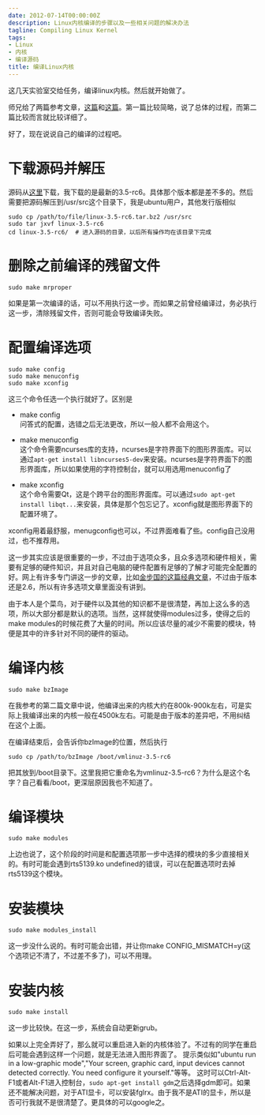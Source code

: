 ```yaml
---
date: 2012-07-14T00:00:00Z
description: Linux内核编译的步骤以及一些相关问题的解决办法
tagline: Compiling Linux Kernel
tags:
- Linux
- 内核
- 编译源码
title: 编译Linux内核
---
```


这几天实验室交给任务，编译linux内核。然后就开始做了。

师兄给了两篇参考文章，[这篇][1]和[这篇][2]。第一篇比较简略，说了总体的过程，而第二篇比较而言就比较详细了。

好了，现在说说自己的编译的过程吧。

# 下载源码并解压
源码从[这里][kernel]下载，我下载的是最新的3.5-rc6。具体那个版本都是差不多的。然后需要把源码解压到/usr/src这个目录下，我是ubuntu用户，其他发行版相似


    sudo cp /path/to/file/linux-3.5-rc6.tar.bz2 /usr/src
    sudo tar jxvf linux-3.5-rc6
    cd linux-3.5-rc6/  # 进入源码的目录，以后所有操作均在该目录下完成
    

# 删除之前编译的残留文件

    sudo make mrproper
 
如果是第一次编译的话，可以不用执行这一步。而如果之前曾经编译过，务必执行这一步，清除残留文件，否则可能会导致编译失败。

# 配置编译选项

    sudo make config
    sudo make menuconfig
    sudo make xconfig


这三个命令任选一个执行就好了。区别是

 * make config  
 问答式的配置，选错之后无法更改，所以一般人都不会用这个。

 * make menuconfig  
 这个命令需要ncurses库的支持，ncurses是字符界面下的图形界面库。可以通过`apt-get install libncurses5-dev`来安装。ncurses是字符界面下的图形界面库，所以如果使用的字符控制台，就可以用选用menuconfig了

 * make xconfig  
 这个命令需要Qt，这是个跨平台的图形界面库。可以通过`sudo apt-get install libqt...`来安装，具体是那个包忘记了。xconfig就是图形界面下的配置环境了。

xconfig用着最舒服，menugconfig也可以，不过界面难看了些。config自己没用过，也不推荐用。

这一步其实应该是很重要的一步，不过由于选项众多，且众多选项和硬件相关，需要有足够的硬件知识，并且对自己电脑的硬件配置有足够的了解才可能完全配置的好。网上有许多专门讲这一步的文章，比如[金步国的这篇经典文章][金步国]，不过由于版本还是2.6，所以有许多选项文章里面没有讲到。

由于本人是个菜鸟，对于硬件以及其他的知识都不是很清楚，再加上这么多的选项，所以大部分都是默认的选项。当然，这样就使得modules过多，使得之后的make modules的时候花费了大量的时间。所以应该尽量的减少不需要的模块，特便是其中的许多针对不同的硬件的驱动。

# 编译内核
    sudo make bzImage

在我参考的第二篇文章中说，他编译出来的内核大约在800k-900k左右，可是实际上我编译出来的内核一般在4500k左右。可能是由于版本的差异吧，不用纠结在这个上面。

在编译结束后，会告诉你bzImage的位置，然后执行

    sudo cp /path/to/bzImage /boot/vmlinuz-3.5-rc6

把其放到/boot目录下。这里我把它重命名为vmlinuz-3.5-rc6？为什么是这个名字？自己看看/boot，更深层原因我也不知道了。

# 编译模块

    sudo make modules

上边也说了，这个阶段的时间是和配置选项那一步中选择的模块的多少直接相关的。有时可能会遇到rts5139.ko undefined的错误，可以在配置选项时去掉rts5139这个模块。

# 安装模块

    sudo make modules_install

这一步没什么说的。有时可能会出错，并让你make CONFIG_MISMATCH=y(这个选项记不清了，不过差不多了)，可以不用理。

# 安装内核
    sudo make install

这一步比较快。在这一步，系统会自动更新grub。

如果以上完全弄好了，那么就可以重启进入新的内核体验了。不过有的同学在重启后可能会遇到这样一个问题，就是无法进入图形界面了。
提示类似如"ubuntu run in a low-graphic mode","Your screen, graphic card, input devices cannot detected correctly. You need configure it yourself."等等。
这时可以Ctrl-Alt-F1或者Alt-F1进入控制台，`sudo apt-get install gdm`之后选择gdm即可。如果还不能解决问题，对于ATI显卡，可以安装fglrx。由于我不是ATI的显卡，所以是否可行我就不是很清楚了。更具体的可以google之。

[1]: http://syshack.blog.51cto.com/304393/144321/ 
[2]: http://bbs.chinaunix.net/thread-2264758-1-1.html
[kernel]: http://kernel.org
[金步国]: http://tmdnet.nothave.com/man/Linux%202_6_19_x%20%E5%86%85%E6%A0%B8%E7%BC%96%E8%AF%91%E9%85%8D%E7%BD%AE%E9%80%89%E9%A1%B9%E7%AE%80%E4%BB%8B.htm
